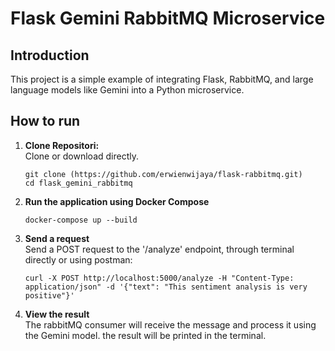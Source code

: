 # Flask Gemini RabbitMQ Microservice

## Introduction

This project is a simple example of integrating Flask, RabbitMQ, and large language models like Gemini into a Python microservice.

## How to run

1. **Clone Repositori:**<br />
   Clone or download directly.<br/>
   ```
   git clone (https://github.com/erwienwijaya/flask-rabbitmq.git)
   cd flask_gemini_rabbitmq
   ```
2. **Run the application using Docker Compose**<br/>
   ```
   docker-compose up --build
   ```
3. **Send a request**<br />
   Send a POST request to the '/analyze' endpoint, through terminal directly or using postman:<br />
   ```
   curl -X POST http://localhost:5000/analyze -H "Content-Type: application/json" -d '{"text": "This sentiment analysis is very positive"}'
   ```
4. **View the result**<br />
   The rabbitMQ consumer will receive the message and process it using the Gemini model. the result will be printed in the terminal.
